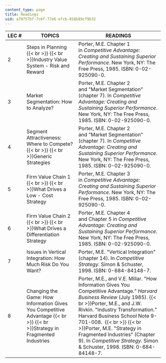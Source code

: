 ```yaml
---
content_type: page
title: Readings
uid: a70757bf-7c6f-77e6-efcb-818b89cf9b32
---
```


| LEC # | TOPICS | READINGS |
| --- | --- | --- |
| 2 | Steps in Planning  {{< br >}}  {{< br >}}Industry Value System - Risk and Reward | Porter, M.E. Chapter 1 in _Competitive Advantage: Creating and Sustaining Superior Performance_. New York, NY: The Free Press, 1985. ISBN: 0-02-925090-0. |
| 3 | Market Segmentation: How to Analyze? | Porter, M.E. Chapter 2 and "Market Segmentation" (chapter 7). In _Competitive Advantage: Creating and Sustaining Superior Performance_. New York, NY: The Free Press, 1985. ISBN: 0-02-925090-0. |
| 4 | Segment Attractiveness: Where to Compete?  {{< br >}}  {{< br >}}Generic Strategies | Porter, M.E. Chapter 2 and "Market Segmentation" (chapter 7). In _Competitive Advantage: Creating and Sustaining Superior Performance_. New York, NY: The Free Press, 1985. ISBN: 0-02-925090-0. |
| 5 | Firm Value Chain 1  {{< br >}}  {{< br >}}What Drives a Low - Cost Strategy | Porter, M.E. Chapter 3 in _Competitive Advantage: Creating and Sustaining Superior Performance_. New York, NY: The Free Press, 1985. ISBN: 0-02-925090-0. |
| 6 | Firm Value Chain 2  {{< br >}}  {{< br >}}What Drives a Differentiation Strategy | Porter, M.E. Chapter 4 and Chapter 5 in _Competitive Advantage: Creating and Sustaining Superior Performance_. New York, NY: The Free Press, 1985. ISBN: 0-02-925090-0. |
| 7 | Issues in Vertical Integration: How Much Risk Do You Want? | Porter, M.E. "Vertical Integration" (chapter 14). In _Competitive Strategy_. Simon & Schuster, 1998. ISBN: 0-684-84148-7. |
| 8 | Changing the Game: How Information Gives You Competitive Advantage  {{< br >}}  {{< br >}}Strategy in Fragmented Industries | Porter, M.E., and V.E. Millar. "How Information Gives You Competitive Advantage." _Harvard Business Review_ (July 1985).    {{< br >}}Porter, M.E., and J.W. Rivkin. "Industry Transformation." Harvard Business School Note 9-701-008.   {{< br >}}  {{< br >}}Porter, M.E. "Strategy in Fragmented Industries" (Chapter 9). In _Competitive Strategy._ Simon & Schuster, 1998. ISBN: 0-684-84148-7.